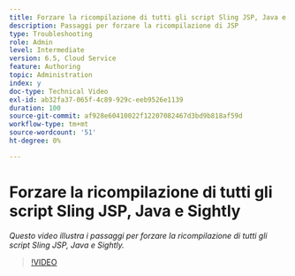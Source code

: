 ```yaml
---
title: Forzare la ricompilazione di tutti gli script Sling JSP, Java e Sightly
description: Passaggi per forzare la ricompilazione di JSP
type: Troubleshooting
role: Admin
level: Intermediate
version: 6.5, Cloud Service
feature: Authoring
topic: Administration
index: y
doc-type: Technical Video
exl-id: ab32fa37-065f-4c89-929c-eeb9526e1139
duration: 100
source-git-commit: af928e60410022f12207082467d3bd9b818af59d
workflow-type: tm+mt
source-wordcount: '51'
ht-degree: 0%

---
```


# Forzare la ricompilazione di tutti gli script Sling JSP, Java e Sightly

*Questo video illustra i passaggi per forzare la ricompilazione di tutti gli script Sling JSP, Java e Sightly.*

>[!VIDEO](https://video.tv.adobe.com/v/335464?quality=12&learn=on)
